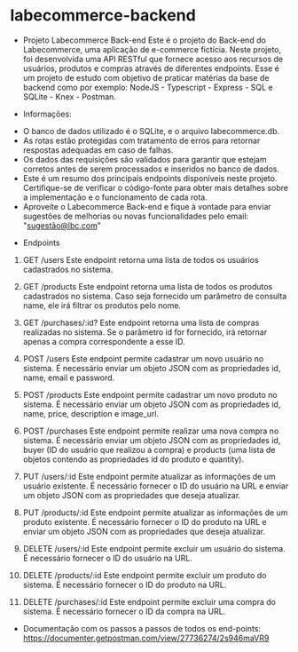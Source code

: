# labecommerce-backend

* Projeto Labecommerce Back-end
Este é o projeto do Back-end do Labecommerce, uma aplicação de e-commerce fictícia. Neste projeto, foi desenvolvida uma API RESTful que fornece acesso aos recursos de usuários, produtos e compras através de diferentes endpoints. Esse é um projeto de estudo com objetivo de praticar matérias da base de backend como por exemplo: NodeJS - Typescript - Express - SQL e SQLite - Knex - Postman.



* Informações: 
- O banco de dados utilizado é o SQLite, e o arquivo labecommerce.db.
- As rotas estão protegidas com tratamento de erros para retornar respostas adequadas em caso de falhas.
- Os dados das requisições são validados para garantir que estejam corretos antes de serem processados e inseridos no banco de dados.
- Este é um resumo dos principais endpoints disponíveis neste projeto. Certifique-se de verificar o código-fonte para obter mais detalhes sobre a implementação e o funcionamento de cada rota.
- Aproveite o Labecommerce Back-end e fique à vontade para enviar sugestões de melhorias ou novas funcionalidades pelo email: "sugestão@lbc.com"



* Endpoints
1. GET /users
Este endpoint retorna uma lista de todos os usuários cadastrados no sistema.

2. GET /products
Este endpoint retorna uma lista de todos os produtos cadastrados no sistema. Caso seja fornecido um parâmetro de consulta name, ele irá filtrar os produtos pelo nome.

3. GET /purchases/:id?
Este endpoint retorna uma lista de compras realizadas no sistema. Se o parâmetro id for fornecido, irá retornar apenas a compra correspondente a esse ID.

4. POST /users
Este endpoint permite cadastrar um novo usuário no sistema. É necessário enviar um objeto JSON com as propriedades id, name, email e password.

5. POST /products
Este endpoint permite cadastrar um novo produto no sistema. É necessário enviar um objeto JSON com as propriedades id, name, price, description e image_url.

6. POST /purchases
Este endpoint permite realizar uma nova compra no sistema. É necessário enviar um objeto JSON com as propriedades id, buyer (ID do usuário que realizou a compra) e products (uma lista de objetos contendo as propriedades id do produto e quantity).

7. PUT /users/:id
Este endpoint permite atualizar as informações de um usuário existente. É necessário fornecer o ID do usuário na URL e enviar um objeto JSON com as propriedades que deseja atualizar.

8. PUT /products/:id
Este endpoint permite atualizar as informações de um produto existente. É necessário fornecer o ID do produto na URL e enviar um objeto JSON com as propriedades que deseja atualizar.

9. DELETE /users/:id
Este endpoint permite excluir um usuário do sistema. É necessário fornecer o ID do usuário na URL.

10. DELETE /products/:id
Este endpoint permite excluir um produto do sistema. É necessário fornecer o ID do produto na URL.

11. DELETE /purchases/:id
Este endpoint permite excluir uma compra do sistema. É necessário fornecer o ID da compra na URL.


* Documentação com os passos a passos de todos os end-points:
https://documenter.getpostman.com/view/27736274/2s946maVR9

